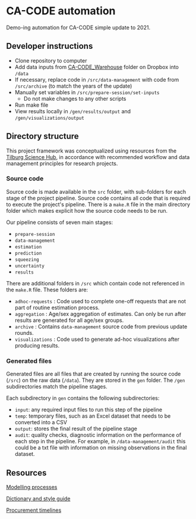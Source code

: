 
# CA-CODE automation

Demo-ing automation for CA-CODE simple update to 2021.

## Developer instructions

-   Clone repository to computer
-   Add data inputs from [CA-CODE_Warehouse](https://www.dropbox.com/scl/fo/iilncw5lay5cppoj9jg6n/h?rlkey=gcgqspqan03c1fup5ydlczl40&dl=0) folder on Dropbox into `/data`
-   If necessary, replace code in `/src/data-management` with code from `/src/archive` (to match the years of the update)
-   Manually set variables in `/src/prepare-session/set-inputs`
    -   Do not make changes to any other scripts
-   Run make file
-   View results locally in `/gen/results/output` and `/gen/visualizations/output`

## Directory structure

This project framework was conceptualized using resources from the [Tilburg Science Hub](https://tilburgsciencehub.com/), in accordance with recommended workflow and data management principles for research projects.

### Source code

Source code is made available in the `src` folder, with sub-folders for each stage of the project pipeline. Source code contains all code that is required to execute the project's pipeline. There is a `make.R` file in the main directory folder which makes explicit how the source code needs to be run. 

Our pipeline consists of seven main stages:

-   `prepare-session`
-   `data-management`
-   `estimation`
-   `prediction`
-   `squeezing`
-   `uncertainty`
-   `results`

There are additional folders in `/src` which contain code not referenced in the `make.R` file. These folders are:

-   `adhoc-requests` : Code used to complete one-off requests that are not part of routine estimation process.
-   `aggregation` : Age/sex aggregation of estimates. Can only be run after results are generated for all age/sex groups.
-   `archive` : Contains `data-management` source code from previous update rounds.
-   `visualizations` : Code used to generate ad-hoc visualizations after producing results.

### Generated files

Generated files are all files that are created by running the source code (`/src`) on the raw data (`/data`). They are stored in the `gen` folder. The `/gen` subdirectories match the pipeline stages.

Each subdirectory in `gen` contains the following subdirectories:

-   `input`: any required input files to run this step of the pipeline
-   `temp`: temporary files, such as an Excel dataset that needs to be converted into a CSV
-   `output`: stores the final result of the pipeline stage
-   `audit`: quality checks, diagnostic information on the performance of each step in the pipeline. For example, in `/data-management/audit` this could be a txt file with information on missing observations in the final dataset.

## Resources

[Modelling processes](https://docs.google.com/spreadsheets/d/1Yi904nUtTaoQu0HJcjPuPzmXdDtzOLPuktkfNjG4a2k/edit#gid=484739312)

[Dictionary and style guide](https://docs.google.com/spreadsheets/d/1g3oknz_RNwO5iuzxfyUoE4fl8oLL3Hj_u94alKk0OKo/edit#gid=219546148)

[Procurement timelines](https://docs.google.com/spreadsheets/d/1BnVdzqHqocNhnASHD5cCIbbq1Kds605Pd2lUwRhA0A4/edit#gid=0)
